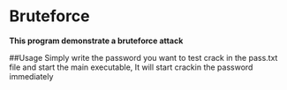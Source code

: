 # Bruteforce

**This program demonstrate a bruteforce attack**

##Usage
Simply write the password you want to test crack in the pass.txt file and
start the main executable, It will start crackin the password immediately
